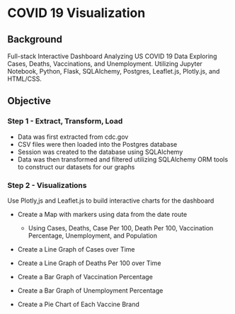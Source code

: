 # COVID 19 Visualization

## Background
Full-stack Interactive Dashboard Analyzing US COVID 19 Data Exploring Cases, Deaths, Vaccinations, and Unemployment. Utilizing Jupyter Notebook, Python, Flask, SQLAlchemy, Postgres, Leaflet.js, Plotly.js, and HTML/CSS.
 
## Objective

### Step 1 - Extract, Transform, Load
 - Data was first extracted from cdc.gov
 - CSV files were then loaded into the Postgres database
 - Session was created to the database using SQLAlchemy
 - Data was then transformed and filtered utilizing SQLAlchemy ORM tools to construct our datasets for our graphs

### Step 2 - Visualizations
Use Plotly,js and Leaflet.js to build interactive charts for the dashboard

 - Create a Map with markers using data from the date route 
     - Using Cases, Deaths, Case Per 100, Death Per 100, Vaccination Percentage, Unemployment, and Population

 - Create a Line Graph of Cases over Time


 - Create a Line Graph of Deaths Per 100 over Time


 - Create a Bar Graph of Vaccination Percentage


 - Create a Bar Graph of Unemployment Percentage


 - Create a Pie Chart of Each Vaccine Brand
